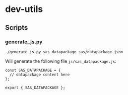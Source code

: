 # dev-utils

## Scripts

### generate_js.py

```
./generate_js.py sas_datapackage sas/datapackage.json
```

Will generate the following file ```js/sas_datapackage.js```:
```
const SAS_DATAPACKAGE = {
  // datapackage content here
};

export { SAS_DATAPACKAGE };
```
